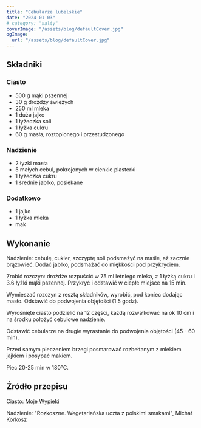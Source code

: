 ```yaml
---
title: "Cebularze lubelskie"
date: "2024-01-03"
# category: "salty"
coverImage: "/assets/blog/defaultCover.jpg"
ogImage:
  url: "/assets/blog/defaultCover.jpg"
---
```


## Składniki

### Ciasto

- 500 g mąki pszennej
- 30 g drożdży świeżych
- 250 ml mleka
- 1 duże jajko
- 1 łyżeczka soli
- 1 łyżka cukru
- 60 g masła, roztopionego i przestudzonego

### Nadzienie

- 2 łyżki masła
- 5 małych cebul, pokrojonych w cienkie plasterki
- 1 łyżeczka cukru
- 1 średnie jabłko, posiekane

### Dodatkowo

- 1 jajko
- 1 łyżka mleka
- mak

## Wykonanie

Nadzienie: cebulę, cukier, szczyptę soli podsmażyć na maśle, aż zacznie brązowieć. Dodać jabłko, podsmażać do miękkości pod przykryciem.

Zrobić rozczyn: drożdże rozpuścić w 75 ml letniego mleka, z 1 łyżką cukru i 3.6 łyżki mąki pszennej. Przykryć i odstawić w ciepłe miejsce na 15 min.

Wymieszać rozczyn z resztą składników, wyrobić, pod koniec dodając masło. Odstawić do podwojenia objętości (1.5 godz).

Wyrośnięte ciasto podzielić na 12 części, każdą rozwałkować na ok 10 cm i na środku położyć cebulowe nadzienie.

Odstawić cebularze na drugie wyrastanie do podwojenia objętości (45 - 60 min).

Przed samym pieczeniem brzegi posmarować rozbełtanym z mlekiem jajkiem i posypać makiem.

Piec 20-25 min w 180°C.

## Źródło przepisu

Ciasto: [Moje Wypieki](https://mojewypieki.com/przepis/cebularze-lubelskie)

Nadzienie: "Rozkoszne. Wegetariańska uczta z polskimi smakami", Michał Korkosz

